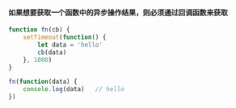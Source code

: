 #### 如果想要获取一个函数中的异步操作结果，则必须通过回调函数来获取

```javascript
function fn(cb) {
    setTimeout(function() {
        let data = 'hello'
        cb(data)
    }, 1000)
}

fn(function(data) {
    console.log(data)   // hello
})
```

